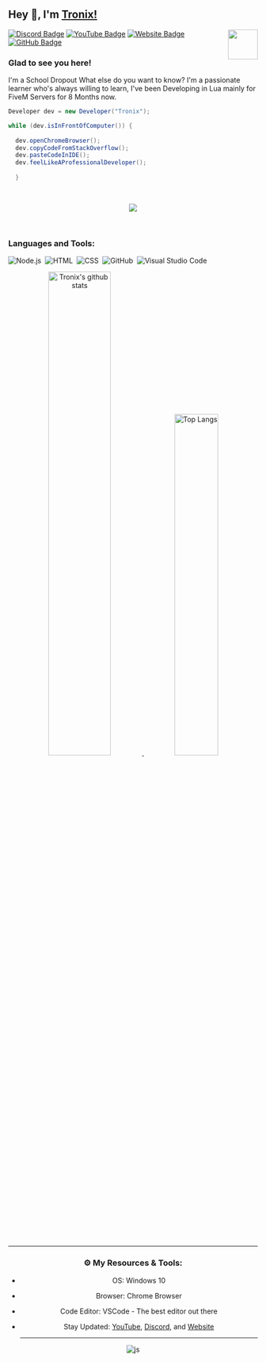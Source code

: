 ## Hey 👋, I'm [Tronix!](https://tronix.website/)

<img align="right" height="60" width="60" alt="" src="https://cdn.discordapp.com/attachments/845476172057149450/853245142726475826/1.jpg" />

[![Discord Badge](https://img.shields.io/badge/-Discord-0e76a8?style=flat-square&logo=Discord&logoColor=white)](discord.gg/4PDpp5WPkA)
[![YouTube Badge](https://img.shields.io/badge/-YouTube-e02828?style=flat-square&logo=YouTube&logoColor=white)](https://www.youtube.com/channel/UCWnpoFXHqyb3IsXwGfb7Tiw)
[![Website Badge](https://img.shields.io/badge/Website-3b5998?style=flat-square&logo=google-chrome&logoColor=white)](https://tronix.website/)
[![GitHub Badge](https://img.shields.io/badge/-GitHub-ffffff?style=flat-square&logo=Github&logoColor=black)](https://github.com/AxelTronix)

### Glad to see you here! 

I'm a School Dropout What else do you want to know?
I'm a passionate learner who's always willing to learn, I've been Developing in Lua mainly for FiveM Servers for 8 Months now.


```csharp
Developer dev = new Developer("Tronix");

while (dev.isInFrontOfComputer()) {
  
  dev.openChromeBrowser();
  dev.copyCodeFromStackOverflow();
  dev.pasteCodeInIDE();
  dev.feelLikeAProfessionalDeveloper();
  
  }
```

</br>
<p align="center">
	<img src="https://spotify-github-profile.vercel.app/api/view?uid=12181824518&cover_image=false&theme=default" />
</p>

</br>


### Languages and Tools:

![Node.js](https://img.shields.io/badge/-Node.js-333333?style=flat&logo=node.js)&nbsp;
![HTML](https://img.shields.io/badge/-HTML-333333?style=flat&logo=HTML5)&nbsp;
![CSS](https://img.shields.io/badge/-CSS-333333?style=flat&logo=CSS3&logoColor=1572B6)&nbsp;
![GitHub](https://img.shields.io/badge/-GitHub-333333?style=flat&logo=github)&nbsp;
![Visual Studio Code](https://img.shields.io/badge/-Visual%20Studio%20Code-333333?style=flat&logo=visual-studio-code&logoColor=007ACC)&nbsp;

<div align="center" >
  
<a  href="https://github.com/AxelTroni"> 
  
<img alt="Tronix's github stats" width="50%" src="https://github-readme-stats.vercel.app/api?username=AxelTronix&show_icons=true&count_private=true&hide_border=true&bg_color=50,e96205,904e99&title_color=fff&text_color=fff&icon_color=f2f2f2" href="https://github.com/sp-xd" />
<img alt="Top Langs" width="42%" src="https://github-readme-stats.vercel.app/api/top-langs/?username=AxelTronix&layout=compact&count_private=true&&hide_border=true&bg_color=904e99&title_color=fff&text_color=fff&icon_color=f2f2f2&hide=jupyter%20notebook&langs_count=5" href="https://github.com/AxelTroni" />

</a>

---

### ⚙️ My Resources & Tools:

- OS: Windows 10
- Browser: Chrome Browser
- Code Editor: VSCode - The best editor out there
- Stay Updated: [YouTube](https://www.youtube.com/channel/UCWnpoFXHqyb3IsXwGfb7Tiw), [Discord]( discord.gg/4PDpp5WPkA), and [Website](https://tronix.website/)

	---
	
<p align="center">
	<img src="https://komarev.com/ghpvc/?username=AxelTronix&color=fb760b&label=Visitors" alt="js" />
</p>
